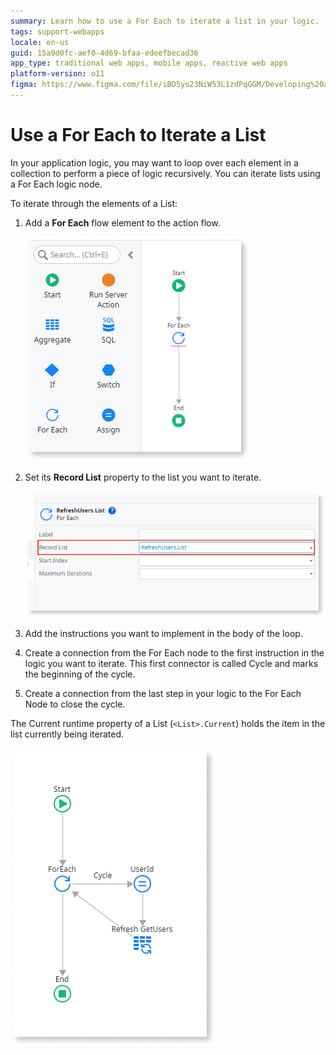 ```yaml
---
summary: Learn how to use a For Each to iterate a list in your logic.
tags: support-webapps
locale: en-us
guid: 15a9d0fc-aef0-4d69-bfaa-edeefbecad36
app_type: traditional web apps, mobile apps, reactive web apps
platform-version: o11
figma: https://www.figma.com/file/iBD5yo23NiW53L1zdPqGGM/Developing%20an%20Application?node-id=266:9
---
```


# Use a For Each to Iterate a List

In your application logic, you may want to loop over each element in a collection to perform a piece of logic recursively. You can iterate lists using a For Each logic node.

To iterate through the elements of a List:

1. Add a **For Each** flow element to the action flow.

    ![Screenshot showing how to add a For Each flow element to the action flow](images/for-each-1-ss.png "Adding a For Each Element")
   
1. Set its **Record List** property to the list you want to iterate.

    ![Screenshot demonstrating setting the Record List property for the For Each element](images/for-each-2-ss.png "Setting the Record List Property")
1. Add the instructions you want to implement in the body of the loop. 
1. Create a connection from the For Each node to the first instruction in the logic you want to iterate. This first connector is called Cycle and marks the beginning of the cycle. 
1. Create a connection from the last step in your logic to the For Each Node to close the cycle. 

The Current runtime property of a List (`<List>.Current`) holds the item in the list currently being iterated. 

![Diagram illustrating the connections in a For Each loop with Cycle and Current runtime property](images/for-each.png "For Each Loop Connections")
